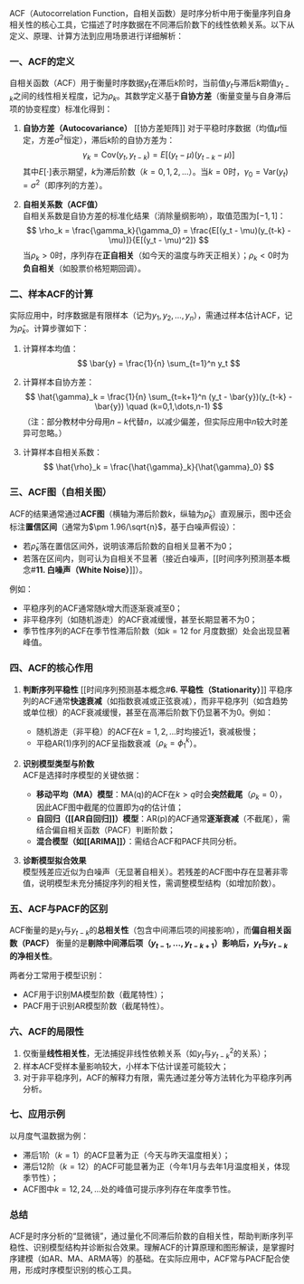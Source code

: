 ACF（Autocorrelation Function，自相关函数）是时序分析中用于衡量序列自身相关性的核心工具，它描述了时序数据在不同滞后阶数下的线性依赖关系。以下从定义、原理、计算方法到应用场景进行详细解析：


### **一、ACF的定义**
自相关函数（ACF）用于衡量时序数据$y_t$在滞后$k$阶时，当前值$y_t$与滞后$k$期值$y_{t-k}$之间的线性相关程度，记为$\rho_k$。其数学定义基于**自协方差**（衡量变量与自身滞后项的协变程度）标准化得到：

1. **自协方差（Autocovariance）**  [[协方差矩阵]]
   对于平稳时序数据（均值$\mu$恒定，方差$\sigma^2$恒定），滞后$k$阶的自协方差为：
   $$
   \gamma_k = \text{Cov}(y_t, y_{t-k}) = E[(y_t - \mu)(y_{t-k} - \mu)]
   $$
   其中$E[\cdot]$表示期望，$k$为滞后阶数（$k=0,1,2,\dots$）。当$k=0$时，$\gamma_0 = \text{Var}(y_t) = \sigma^2$（即序列的方差）。

2. **自相关系数（ACF值）**  
   自相关系数是自协方差的标准化结果（消除量纲影响），取值范围为$[-1, 1]$：
   $$
   \rho_k = \frac{\gamma_k}{\gamma_0} = \frac{E[(y_t - \mu)(y_{t-k} - \mu)]}{E[(y_t - \mu)^2]}
   $$
   当$\rho_k > 0$时，序列存在**正自相关**（如今天的温度与昨天正相关）；$\rho_k < 0$时为**负自相关**（如股票价格短期回调）。


### **二、样本ACF的计算**
实际应用中，时序数据是有限样本（记为$y_1, y_2, \dots, y_n$），需通过样本估计ACF，记为$\hat{\rho}_k$。计算步骤如下：

1. 计算样本均值：
   $$
   \bar{y} = \frac{1}{n} \sum_{t=1}^n y_t
   $$

2. 计算样本自协方差：
   $$
   \hat{\gamma}_k = \frac{1}{n} \sum_{t=k+1}^n (y_t - \bar{y})(y_{t-k} - \bar{y}) \quad (k=0,1,\dots,n-1)
   $$
   （注：部分教材中分母用$n-k$代替$n$，以减少偏差，但实际应用中$n$较大时差异可忽略。）

3. 计算样本自相关系数：
   $$
   \hat{\rho}_k = \frac{\hat{\gamma}_k}{\hat{\gamma}_0}
   $$


### **三、ACF图（自相关图）**
ACF的结果通常通过**ACF图**（横轴为滞后阶数$k$，纵轴为$\hat{\rho}_k$）直观展示，图中还会标注**置信区间**（通常为$\pm 1.96/\sqrt{n}$，基于白噪声假设）：

- 若$\hat{\rho}_k$落在置信区间外，说明该滞后阶数的自相关显著不为0；
- 若落在区间内，则可认为自相关不显著（接近白噪声，[[时间序列预测基本概念#**11. 白噪声（White Noise）**]]）。

例如：
- 平稳序列的ACF通常随$k$增大而逐渐衰减至0；
- 非平稳序列（如随机游走）的ACF衰减缓慢，甚至长期显著不为0；
- 季节性序列的ACF在季节性滞后阶数（如$k=12$ for 月度数据）处会出现显著峰值。


### **四、ACF的核心作用**
1. **判断序列平稳性**  [[时间序列预测基本概念#**6. 平稳性（Stationarity）**]]
   平稳序列的ACF通常**快速衰减**（如指数衰减或正弦衰减），而非平稳序列（如含趋势或单位根）的ACF衰减缓慢，甚至在高滞后阶数下仍显著不为0。例如：
   - 随机游走（非平稳）的ACF在$k=1,2,\dots$时均接近1，衰减极慢；
   - 平稳AR(1)序列的ACF呈指数衰减（$\rho_k = \phi_1^k$）。

2. **识别模型类型与阶数**  
   ACF是选择时序模型的关键依据：
   - **移动平均（MA）模型**：MA(q)的ACF在$k > q$时会**突然截尾**（$\rho_k = 0$），因此ACF图中截尾的位置即为$q$的估计值；
   - **自回归（[[AR自回归]]）模型**：AR(p)的ACF通常**逐渐衰减**（不截尾），需结合偏自相关函数（PACF）判断阶数；
   - **混合模型（如[[ARIMA]]）**：需结合ACF和PACF共同分析。

3. **诊断模型拟合效果**  
   模型残差应近似为白噪声（无显著自相关）。若残差的ACF图中存在显著非零值，说明模型未充分捕捉序列的相关性，需调整模型结构（如增加阶数）。


### **五、ACF与PACF的区别**
ACF衡量的是$y_t$与$y_{t-k}$的**总相关性**（包含中间滞后项的间接影响），而**偏自相关函数（PACF）** 衡量的是**剔除中间滞后项（$y_{t-1}, \dots, y_{t-k+1}$）影响后，$y_t$与$y_{t-k}$的净相关性**。

两者分工常用于模型识别：
- ACF用于识别MA模型阶数（截尾特性）；
- PACF用于识别AR模型阶数（截尾特性）。


### **六、ACF的局限性**
1. 仅衡量**线性相关性**，无法捕捉非线性依赖关系（如$y_t$与$y_{t-k}^2$的关系）；
2. 样本ACF受样本量影响较大，小样本下估计误差可能较大；
3. 对于非平稳序列，ACF的解释力有限，需先通过差分等方法转化为平稳序列再分析。


### **七、应用示例**
以月度气温数据为例：
- 滞后1阶（$k=1$）的ACF显著为正（今天与昨天温度相关）；
- 滞后12阶（$k=12$）的ACF可能显著为正（今年1月与去年1月温度相关，体现季节性）；
- ACF图中$k=12,24,\dots$处的峰值可提示序列存在年度季节性。


### **总结**
ACF是时序分析的“显微镜”，通过量化不同滞后阶数的自相关性，帮助判断序列平稳性、识别模型结构并诊断拟合效果。理解ACF的计算原理和图形解读，是掌握时序建模（如AR、MA、ARMA等）的基础。在实际应用中，ACF常与PACF配合使用，形成时序模型识别的核心工具。